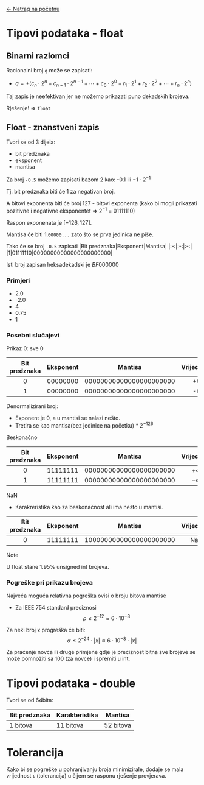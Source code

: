 [← Natrag na početnu](../../README.md#uvod-u-programiranje)

# Tipovi podataka - float

## Binarni razlomci

Racionalni broj `q` može se zapisati:
 - $q = \pm (c_n \cdot 2^n+c_{n-1} \cdot 2^{n-1} + \cdots + c_0 \cdot 2^0 + r_1 \cdot 2^1 + r_2 \cdot 2^2 + \cdots + r_n \cdot 2^n)$

 Taj zapis je neefektivan jer ne možemo prikazati puno dekadskih brojeva.

Rješenje! $\Rightarrow$ `float`

## Float - znanstveni zapis

Tvori se od 3 dijela:
 - bit predznaka
 - eksponent
 - mantisa

Za broj `-0.5` možemo zapisati bazom 2 kao: -0.1 ili $-1 \cdot 2^{-1}$

Tj. bit predznaka biti će 1 za negativan broj.

A bitovi exponenta biti će broj 127 - bitovi exponenta (kako bi mogli prikazati pozitivne i negativne eksponentet $\Rightarrow$ $2^{-1}$ = 01111110)

Raspon exponenata je $[-126, 127]$.

Mantisa će biti 1.`00000...` zato što se prva jedinica ne piše.

Tako će se broj `-0.5` zapisati
|Bit predznaka|Eksponent|Mantisa|
|:-:|:-:|:-:|
|1|01111110|00000000000000000000000|

Isti broj zapisan heksadekadski je $BF000000$


### Primjeri

- 2.0
- -2.0
- 4
- 0.75
- 1


### Posebni slučajevi

Prikaz 0: sve 0

|Bit predznaka|Eksponent|Mantisa|Vrijednost|
|:-:|:-:|:-:|:-:|
|0|00000000|00000000000000000000000|+0|
|1|00000000|00000000000000000000000|-0|

Denormalizirani broj:
 - Exponent je 0, a u mantisi se nalazi nešto.
 - Tretira se kao mantisa(bez jedinice na početku) * $2^{-126}$
<!-- Napisati objašnjenje do kraja -->

Beskonačno

|Bit predznaka|Eksponent|Mantisa|Vrijednost|
|:-:|:-:|:-:|:-:|
|0|11111111|00000000000000000000000|$+\infty$|
|1|11111111|00000000000000000000000|$-\infty$|

NaN
- Karakreristika kao za beskonačnost ali ima nešto u mantisi.

|Bit predznaka|Eksponent|Mantisa|Vrijednost|
|:-:|:-:|:-:|:-:|
|0|11111111|10000000000000000000000|NaN|

> [!note]
> U float stane 1.95% unsigned int brojeva.

### Pogreške pri prikazu brojeva

Najveća moguća relativna pogreška ovisi o broju bitova mantise
 - Za IEEE 754 standard preciznosi $$ \rho \le 2^{-12} \approx 6 \cdot 10^{-8} $$

 Za neki broj x progreška će biti:
 $$ \alpha \le 2^{-24} \cdot |x| \approx 6 \cdot 10^{-8} \cdot |x| $$

Za praćenje novca ili druge primjene gdje je preciznost bitna sve brojeve se može pomnožiti sa 100 (za novce) i spremiti u int.


# Tipovi podataka - double

Tvori se od 64bita:

|Bit predznaka|Karakteristika|Mantisa|
|-|-|-|
|1 bitova|11 bitova|52 bitova|

# Tolerancija

Kako bi se pogreške u pohranjivanju broja minimizirale, dodaje se mala vrijednost $\epsilon$ (tolerancija) u čijem se rasponu rješenje provjerava.

